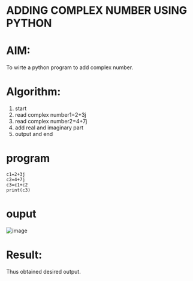 # ADDING COMPLEX NUMBER USING PYTHON 
# AIM:
To wirte a python program to add complex number.
# Algorithm:
 1) start
 2) read complex number1=2+3j
 3) read complex number2=4+7j
 4) add real and imaginary part
 5) output and end
# program
```
c1=2+3j
c2=4+7j
c3=c1+c2
print(c3)
```
# ouput
![image](https://github.com/user-attachments/assets/2b18683b-3f3e-4fed-8682-ccadf51a13c2)

# Result:
Thus obtained desired output.


